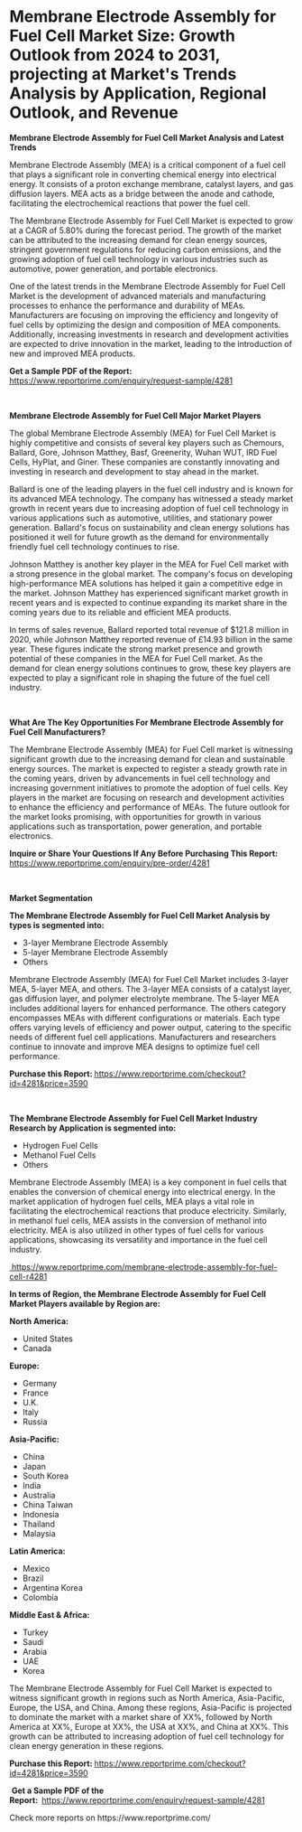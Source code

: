 <p><h1>Membrane Electrode Assembly for Fuel Cell Market Size: Growth Outlook from 2024 to 2031, projecting at Market's Trends Analysis by Application, Regional Outlook, and Revenue</h1></p><p><strong>Membrane Electrode Assembly for Fuel Cell Market Analysis and Latest Trends</strong></p>
<p><p>Membrane Electrode Assembly (MEA) is a critical component of a fuel cell that plays a significant role in converting chemical energy into electrical energy. It consists of a proton exchange membrane, catalyst layers, and gas diffusion layers. MEA acts as a bridge between the anode and cathode, facilitating the electrochemical reactions that power the fuel cell.</p><p>The Membrane Electrode Assembly for Fuel Cell Market is expected to grow at a CAGR of 5.80% during the forecast period. The growth of the market can be attributed to the increasing demand for clean energy sources, stringent government regulations for reducing carbon emissions, and the growing adoption of fuel cell technology in various industries such as automotive, power generation, and portable electronics.</p><p>One of the latest trends in the Membrane Electrode Assembly for Fuel Cell Market is the development of advanced materials and manufacturing processes to enhance the performance and durability of MEAs. Manufacturers are focusing on improving the efficiency and longevity of fuel cells by optimizing the design and composition of MEA components. Additionally, increasing investments in research and development activities are expected to drive innovation in the market, leading to the introduction of new and improved MEA products.</p></p>
<p><strong>Get a Sample PDF of the Report:&nbsp;</strong> <a href="https://www.reportprime.com/enquiry/request-sample/4281">https://www.reportprime.com/enquiry/request-sample/4281</a></p>
<p>&nbsp;</p>
<p><strong>Membrane Electrode Assembly for Fuel Cell Major Market Players</strong></p>
<p><p>The global Membrane Electrode Assembly (MEA) for Fuel Cell Market is highly competitive and consists of several key players such as Chemours, Ballard, Gore, Johnson Matthey, Basf, Greenerity, Wuhan WUT, IRD Fuel Cells, HyPlat, and Giner. These companies are constantly innovating and investing in research and development to stay ahead in the market.</p><p>Ballard is one of the leading players in the fuel cell industry and is known for its advanced MEA technology. The company has witnessed a steady market growth in recent years due to increasing adoption of fuel cell technology in various applications such as automotive, utilities, and stationary power generation. Ballard's focus on sustainability and clean energy solutions has positioned it well for future growth as the demand for environmentally friendly fuel cell technology continues to rise.</p><p>Johnson Matthey is another key player in the MEA for Fuel Cell market with a strong presence in the global market. The company's focus on developing high-performance MEA solutions has helped it gain a competitive edge in the market. Johnson Matthey has experienced significant market growth in recent years and is expected to continue expanding its market share in the coming years due to its reliable and efficient MEA products.</p><p>In terms of sales revenue, Ballard reported total revenue of $121.8 million in 2020, while Johnson Matthey reported revenue of £14.93 billion in the same year. These figures indicate the strong market presence and growth potential of these companies in the MEA for Fuel Cell market. As the demand for clean energy solutions continues to grow, these key players are expected to play a significant role in shaping the future of the fuel cell industry.</p></p>
<p>&nbsp;</p>
<p><strong>What Are The Key Opportunities For Membrane Electrode Assembly for Fuel Cell Manufacturers?</strong></p>
<p><p>The Membrane Electrode Assembly (MEA) for Fuel Cell market is witnessing significant growth due to the increasing demand for clean and sustainable energy sources. The market is expected to register a steady growth rate in the coming years, driven by advancements in fuel cell technology and increasing government initiatives to promote the adoption of fuel cells. Key players in the market are focusing on research and development activities to enhance the efficiency and performance of MEAs. The future outlook for the market looks promising, with opportunities for growth in various applications such as transportation, power generation, and portable electronics.</p></p>
<p><strong>Inquire or Share Your Questions If Any Before Purchasing This Report:</strong> <a href="https://www.reportprime.com/enquiry/pre-order/4281">https://www.reportprime.com/enquiry/pre-order/4281</a></p>
<p>&nbsp;</p>
<p><strong>Market Segmentation</strong></p>
<p><strong>The Membrane Electrode Assembly for Fuel Cell Market Analysis by types is segmented into:</strong></p>
<p><ul><li>3-layer Membrane Electrode Assembly</li><li>5-layer Membrane Electrode Assembly</li><li>Others</li></ul></p>
<p><p>Membrane Electrode Assembly (MEA) for Fuel Cell Market includes 3-layer MEA, 5-layer MEA, and others. The 3-layer MEA consists of a catalyst layer, gas diffusion layer, and polymer electrolyte membrane. The 5-layer MEA includes additional layers for enhanced performance. The others category encompasses MEAs with different configurations or materials. Each type offers varying levels of efficiency and power output, catering to the specific needs of different fuel cell applications. Manufacturers and researchers continue to innovate and improve MEA designs to optimize fuel cell performance.</p></p>
<p><strong>Purchase this Report:&nbsp;</strong><a href="https://www.reportprime.com/checkout?id=4281&price=3590">https://www.reportprime.com/checkout?id=4281&price=3590</a></p>
<p>&nbsp;</p>
<p><strong>The Membrane Electrode Assembly for Fuel Cell Market Industry Research by Application is segmented into:</strong></p>
<p><ul><li>Hydrogen Fuel Cells</li><li>Methanol Fuel Cells</li><li>Others</li></ul></p>
<p><p>Membrane Electrode Assembly (MEA) is a key component in fuel cells that enables the conversion of chemical energy into electrical energy. In the market application of hydrogen fuel cells, MEA plays a vital role in facilitating the electrochemical reactions that produce electricity. Similarly, in methanol fuel cells, MEA assists in the conversion of methanol into electricity. MEA is also utilized in other types of fuel cells for various applications, showcasing its versatility and importance in the fuel cell industry.</p></p>
<p><a href="https://www.reportprime.com/membrane-electrode-assembly-for-fuel-cell-r4281">&nbsp;https://www.reportprime.com/membrane-electrode-assembly-for-fuel-cell-r4281</a></p>
<p><strong>In terms of Region, the Membrane Electrode Assembly for Fuel Cell Market Players available by Region are:</strong></p>
<p>
    <p> <strong> North America: </strong>
        <ul>
            <li>United States</li>
            <li>Canada</li>
        </ul>
        </p> 
    <p> <strong> Europe: </strong>
        <ul>
            <li>Germany</li>
            <li>France</li>
            <li>U.K.</li>
            <li>Italy</li>
            <li>Russia</li>
        </ul>
        </p> 
    <p> <strong> Asia-Pacific: </strong>
        <ul>
            <li>China</li>
            <li>Japan</li>
            <li>South Korea</li>
            <li>India</li>
            <li>Australia</li>
            <li>China Taiwan</li>
            <li>Indonesia</li>
            <li>Thailand</li>
            <li>Malaysia</li>
        </ul>
        </p> 
    <p> <strong> Latin America: </strong>
        <ul>
            <li>Mexico</li>
            <li>Brazil</li>
            <li>Argentina Korea</li>
            <li>Colombia</li>
        </ul>
        </p> 
    <p> <strong> Middle East & Africa: </strong>
        <ul>
            <li>Turkey</li>
            <li>Saudi</li>
            <li>Arabia</li>
            <li>UAE</li>
            <li>Korea</li>
        </ul>
    </p>
    </p>
<p><p>The Membrane Electrode Assembly for Fuel Cell Market is expected to witness significant growth in regions such as North America, Asia-Pacific, Europe, the USA, and China. Among these regions, Asia-Pacific is projected to dominate the market with a market share of XX%, followed by North America at XX%, Europe at XX%, the USA at XX%, and China at XX%. This growth can be attributed to increasing adoption of fuel cell technology for clean energy generation in these regions.</p></p>
<p><strong>Purchase this Report: </strong><a href="https://www.reportprime.com/checkout?id=4281&price=3590">https://www.reportprime.com/checkout?id=4281&price=3590</a></p>
<p>&nbsp;<strong>Get a Sample PDF of the Report:&nbsp;&nbsp;</strong><a href="https://www.reportprime.com/enquiry/request-sample/4281">https://www.reportprime.com/enquiry/request-sample/4281</a></p>
<p><strong></strong></p>
<p>Check more reports on https://www.reportprime.com/</p>